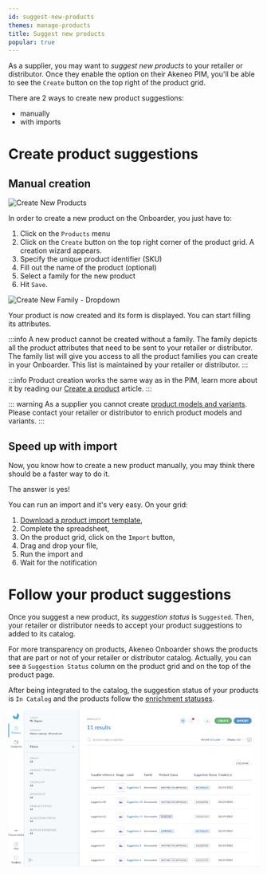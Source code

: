 ```yaml
---
id: suggest-new-products
themes: manage-products
title: Suggest new products
popular: true
---
```


As a supplier, you may want to _suggest new products_ to your retailer or distributor.
Once they enable the option on their Akeneo PIM, you'll be able to see the `Create` button on the top right of the product grid.

There are 2 ways to create new product suggestions:
* manually
* with imports

# Create product suggestions
## Manual creation
![Create New Products](../img/SUPPLIER_Products_CreateNewProduct.png)

In order to create a new product on the Onboarder, you just have to:
1. Click on the `Products` menu
1. Click on the `Create` button on the top right corner of the product grid. A creation wizard appears.
1. Specify the unique product identifier (SKU)
1. Fill out the name of the product (optional)
1. Select a family for the new product
1. Hit `Save`.

![Create New Family - Dropdown](../img/SUPPLIER_Products_CreateNewProductFamilyDropdown.png)

Your product is now created and its form is displayed. You can start filling its attributes.

:::info
A new product cannot be created without a family. The family depicts all the product attributes that need to be sent to your retailer or distributor.
The family list will give you access to all the product families you can create in your Onboarder. This list is maintained by your retailer or distributor.
:::

:::info
Product creation works the same way as in the PIM, learn more about it by reading our [Create a product](https://help.akeneo.com/articles/create-a-product.html#create-a-product) article.
:::

::: warning
As a supplier you cannot create [product models and variants](/pim/serenity/articles/what-about-products-variants.html). Please contact your retailer or distributor to enrich product models and variants.
:::

## Speed up with import
Now, you know how to create a new product manually, you may think there should be a faster way to do it.

The answer is yes!

You can run an import and it's very easy.
On your grid:
1. [Download a product import template](./enrich-with-excel-files.html),
1. Complete the spreadsheet,
1. On the product grid, click on the `Import` button,
1. Drag and drop your file,
1. Run the import and
1. Wait for the notification

# Follow your product suggestions
Once you suggest a new product, its *suggestion status* is `Suggested`.
Then, your retailer or distributor needs to accept your product suggestions to added to its catalog.

For more transparency on products, Akeneo Onboarder shows the products that are part or not of your retailer or distributor catalog.
Actually, you can see a `Suggestion Status` column on the product grid and on the top of the product page.

After being integrated to the catalog, the suggestion status of your products is `In Catalog` and the products follow the [enrichment statuses](./supplier-synchronization.html#simple-and-transparent-statuses).

![Product suggestion status](../img/Product-suggestion-status-grid.png)
